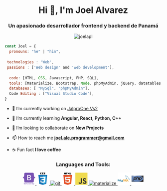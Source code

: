 
<h1 align="center">Hi 👋, I'm Joel Alvarez</h1>
<h3 align="center">Un apasionado desarrollador frontend y backend de Panamá</h3>

<p align="center"> <img src="https://komarev.com/ghpvc/?username=joelapl&label=Profile%20views&color=0e75b6&style=flat" alt="joelapl" /> </p>



```javascript
const Joel = {
  pronouns: "he" | "hin",
  
 technologies : 'Web',
 passions : ['Web design' and 'web development'],
 
  code: [HTML, CSS, Javascript, PHP, SQL],
  tools: [Materialize, Bootstrap, Node, phpMyAdmin, jQuery, datatables, Select2, Git ],
  databases: [ "MySql", "phpMyAdmin"],
  Code Editing : ["Visual Studio Code"],
}
```

- 🔭 I’m currently working on [JalproOne Vs2](https://www.jalpro.com/)

- 🌱 I’m currently learning **Angular, React, Python, C++**

- 👯 I’m looking to collaborate on **New Projects**

- 📫 How to reach me **joel.ale.programmer@gmail.com**

- ☕ Fun fact **I love coffee**



<p align="center">
</p>

<h3 align="center">Languages and Tools:</h3>
<p align="center"> <a href="https://getbootstrap.com" target="_blank" rel="noreferrer"> <img src="https://raw.githubusercontent.com/devicons/devicon/master/icons/bootstrap/bootstrap-plain-wordmark.svg" alt="bootstrap" width="40" height="40"/> </a> <a href="https://www.w3schools.com/css/" target="_blank" rel="noreferrer"> <img src="https://raw.githubusercontent.com/devicons/devicon/master/icons/css3/css3-original-wordmark.svg" alt="css3" width="40" height="40"/> </a> <a href="https://git-scm.com/" target="_blank" rel="noreferrer"> <img src="https://www.vectorlogo.zone/logos/git-scm/git-scm-icon.svg" alt="git" width="40" height="40"/> </a> <a href="https://www.w3.org/html/" target="_blank" rel="noreferrer"> <img src="https://raw.githubusercontent.com/devicons/devicon/master/icons/html5/html5-original-wordmark.svg" alt="html5" width="40" height="40"/> </a> <a href="https://developer.mozilla.org/en-US/docs/Web/JavaScript" target="_blank" rel="noreferrer"> <img src="https://raw.githubusercontent.com/devicons/devicon/master/icons/javascript/javascript-original.svg" alt="javascript" width="40" height="40"/> </a> <a href="https://materializecss.com/" target="_blank" rel="noreferrer"> <img src="https://raw.githubusercontent.com/prplx/svg-logos/5585531d45d294869c4eaab4d7cf2e9c167710a9/svg/materialize.svg" alt="materialize" width="40" height="40"/> </a> <a href="https://www.mysql.com/" target="_blank" rel="noreferrer"> <img src="https://raw.githubusercontent.com/devicons/devicon/master/icons/mysql/mysql-original-wordmark.svg" alt="mysql" width="40" height="40"/> </a> <a href="https://www.php.net" target="_blank" rel="noreferrer"> <img src="https://raw.githubusercontent.com/devicons/devicon/master/icons/php/php-original.svg" alt="php" width="40" height="40"/> </a> </p>

